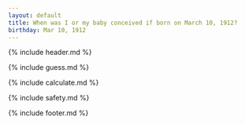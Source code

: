 ```yaml
---
layout: default
title: When was I or my baby conceived if born on March 10, 1912?
birthday: Mar 10, 1912
---
```


{% include header.md %}

{% include guess.md %}

{% include calculate.md %}

{% include safety.md %}

{% include footer.md %}



